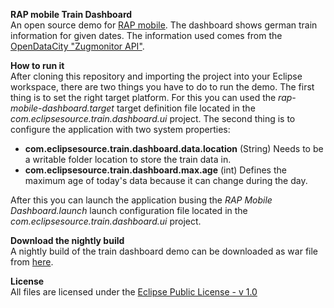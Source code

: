 **RAP mobile Train Dashboard**  
An open source demo for [RAP mobile](http://rapmobile.eclipsesource.com). The dashboard shows german train information for given dates. The information used comes from the [OpenDataCity "Zugmonitor API"](http://www.opendatacity.de/zugmonitor-api/).

**How to run it**  
After cloning this repository and importing the project into your Eclipse workspace, there are two things you have to do to run the demo. The first thing is to set the right target platform. For this you can used the *rap-mobile-dashboard.target* target definition file located in the *com.eclipsesource.train.dashboard.ui* project. The second thing is to configure the application with two system properties:

* **com.eclipsesource.train.dashboard.data.location** (String) Needs to be a writable folder location to store the train data in. 
* **com.eclipsesource.train.dashboard.max.age** (int) Defines the maximum age of today's data because it can change during the day.

After this you can launch the application busing the *RAP Mobile Dashboard.launch* launch configuration file located in the *com.eclipsesource.train.dashboard.ui* project. 

**Download the nightly build**  
A nightly build of the train dashboard demo can be downloaded as war file from [here](http://download.eclipsesource.com/build/rap-mobile/train.war).

**License**  
All files are licensed under the [Eclipse Public License - v 1.0](http://www.eclipse.org/legal/epl-v10.html)


